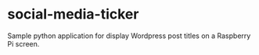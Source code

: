 # social-media-ticker

Sample python application for display Wordpress post titles on a Raspberry Pi screen.

